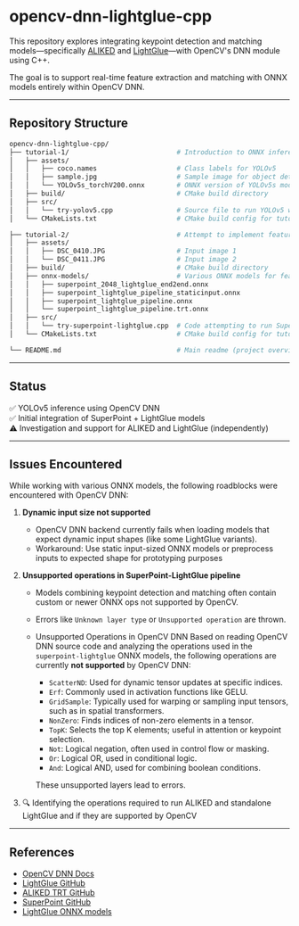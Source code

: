 # opencv-dnn-lightglue-cpp

This repository explores integrating keypoint detection and matching models—specifically [ALIKED](https://github.com/Shiaoming/ALIKED) and [LightGlue](https://github.com/cvg/LightGlue)—with OpenCV's DNN module using C++.

The goal is to support real-time feature extraction and matching with ONNX models entirely within OpenCV DNN.

---

## Repository Structure
```bash
opencv-dnn-lightglue-cpp/
├── tutorial-1/                           # Introduction to ONNX inference using OpenCV DNN
│   ├── assets/
│   │   ├── coco.names                    # Class labels for YOLOv5
│   │   ├── sample.jpg                    # Sample image for object detection
│   │   └── YOLOv5s_torchV200.onnx        # ONNX version of YOLOv5s model
│   ├── build/                            # CMake build directory
│   ├── src/
│   │   └── try-yolov5.cpp                # Source file to run YOLOv5 with OpenCV DNN
│   └── CMakeLists.txt                    # CMake build config for tutorial-1

├── tutorial-2/                           # Attempt to implement feature matching with SuperPoint + LightGlue
│   ├── assets/
│   │   ├── DSC_0410.JPG                  # Input image 1
│   │   └── DSC_0411.JPG                  # Input image 2
│   ├── build/                            # CMake build directory
│   ├── onnx-models/                      # Various ONNX models for feature extraction + matching
│   │   ├── superpoint_2048_lightglue_end2end.onnx
│   │   ├── superpoint_lightglue_pipeline_staticinput.onnx
│   │   ├── superpoint_lightglue_pipeline.onnx
│   │   └── superpoint_lightglue_pipeline.trt.onnx
│   ├── src/
│   │   └── try-superpoint-lightglue.cpp  # Code attempting to run SuperPoint + LightGlue
│   └── CMakeLists.txt                    # CMake build config for tutorial-2

└── README.md                             # Main readme (project overview, progress, issues)
```

---

## Status

✅ YOLOv5 inference using OpenCV DNN  
✅ Initial integration of SuperPoint + LightGlue models  
⚠️ Investigation and support for ALIKED and LightGlue (independently)

---

## Issues Encountered

While working with various ONNX models, the following roadblocks were encountered with OpenCV DNN:

1. **Dynamic input size not supported**  
   - OpenCV DNN backend currently fails when loading models that expect dynamic input shapes (like some LightGlue variants).
   - Workaround: Use static input-sized ONNX models or preprocess inputs to expected shape for prototyping purposes

2. **Unsupported operations in SuperPoint-LightGlue pipeline**  
   - Models combining keypoint detection and matching often contain custom or newer ONNX ops not supported by OpenCV.
   - Errors like `Unknown layer type` or `Unsupported operation` are thrown.
   - Unsupported Operations in OpenCV DNN
        Based on reading OpenCV DNN source code and analyzing the operations used in the `superpoint-lightglue` ONNX models, the following operations are currently **not supported** by OpenCV DNN:

        - `ScatterND`: Used for dynamic tensor updates at specific indices.
        - `Erf`: Commonly used in activation functions like GELU.
        - `GridSample`: Typically used for warping or sampling input tensors, such as in spatial transformers.
        - `NonZero`: Finds indices of non-zero elements in a tensor.
        - `TopK`: Selects the top K elements; useful in attention or keypoint selection.
        - `Not`: Logical negation, often used in control flow or masking.
        - `Or`: Logical OR, used in conditional logic.
        - `And`: Logical AND, used for combining boolean conditions.

        These unsupported layers lead to errors. 


3. 🔍 Identifying the operations required to run ALIKED and standalone LightGlue and if they are supported by OpenCV

---

## References

- [OpenCV DNN Docs](https://docs.opencv.org/master/d6/d0f/group__dnn.html)
- [LightGlue GitHub](https://github.com/cvg/LightGlue)
- [ALIKED TRT GitHub](https://github.com/ajuric/aliked-tensorrt/tree/main)
- [SuperPoint GitHub](https://github.com/magicleap/SuperPointPretrainedNetwork)
- [LightGlue ONNX models](https://github.com/fabio-sim/LightGlue-ONNX)



